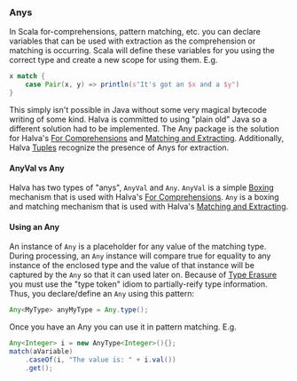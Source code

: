 ### Anys

In Scala for-comprehensions, pattern matching, etc. you can declare variables that can be used with extraction as the 
comprehension or matching is occurring. Scala will define these variables for you using the correct type and create a new scope for using them. E.g.

```scala
x match {
    case Pair(x, y) => println(s"It's got an $x and a $y")
}
```

This simply isn't possible in Java without some very magical bytecode writing of some kind. Halva is committed to using "plain old" 
Java so a different solution had to be implemented. The Any package is the solution for 
Halva's [For Comprehensions](../comprehension/README.md) and [Matching and Extracting](../matcher/README.md). 
Additionally, Halva [Tuples](../tuple/README.md) recognize the presence of Anys for extraction. 

#### AnyVal vs Any

Halva has two types of "anys", `AnyVal` and `Any`. `AnyVal` is a simple 
[Boxing](https://en.wikipedia.org/wiki/Object_type_(object-oriented_programming)#Boxing) mechanism 
that is used with Halva's [For Comprehensions](../comprehension/README.md). `Any` is a boxing and 
matching mechanism that is used with Halva's [Matching and Extracting](../matcher/README.md).

#### Using an Any

An instance of `Any` is a placeholder for any value of the matching type. During processing, an `Any` instance will compare true for 
equality to any instance of the enclosed type and the value of that instance will be captured by the `Any` so that it can used later on. Because of [Type Erasure](https://docs.oracle.com/javase/tutorial/java/generics/genMethods.html) you must use the "type token" idiom to partially-reify type information. Thus, you declare/define an `Any` using this pattern:

```java
Any<MyType> anyMyType = Any.type();
```

Once you have an Any you can use it in pattern matching. E.g.

```java
Any<Integer> i = new AnyType<Integer>(){};
match(aVariable)
    .caseOf(i, "The value is: " + i.val())
    .get();
```

